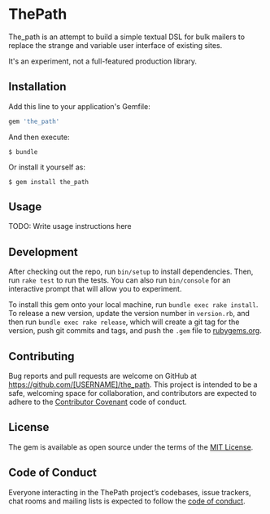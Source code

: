 # ThePath

The_path is an attempt to build a simple textual DSL for bulk mailers to replace the strange and variable user interface of existing sites.

It's an experiment, not a full-featured production library.

## Installation

Add this line to your application's Gemfile:

```ruby
gem 'the_path'
```

And then execute:

    $ bundle

Or install it yourself as:

    $ gem install the_path

## Usage

TODO: Write usage instructions here

## Development

After checking out the repo, run `bin/setup` to install dependencies. Then, run `rake test` to run the tests. You can also run `bin/console` for an interactive prompt that will allow you to experiment.

To install this gem onto your local machine, run `bundle exec rake install`. To release a new version, update the version number in `version.rb`, and then run `bundle exec rake release`, which will create a git tag for the version, push git commits and tags, and push the `.gem` file to [rubygems.org](https://rubygems.org).

## Contributing

Bug reports and pull requests are welcome on GitHub at https://github.com/[USERNAME]/the_path. This project is intended to be a safe, welcoming space for collaboration, and contributors are expected to adhere to the [Contributor Covenant](http://contributor-covenant.org) code of conduct.

## License

The gem is available as open source under the terms of the [MIT License](https://opensource.org/licenses/MIT).

## Code of Conduct

Everyone interacting in the ThePath project’s codebases, issue trackers, chat rooms and mailing lists is expected to follow the [code of conduct](https://github.com/[USERNAME]/the_path/blob/master/CODE_OF_CONDUCT.md).

